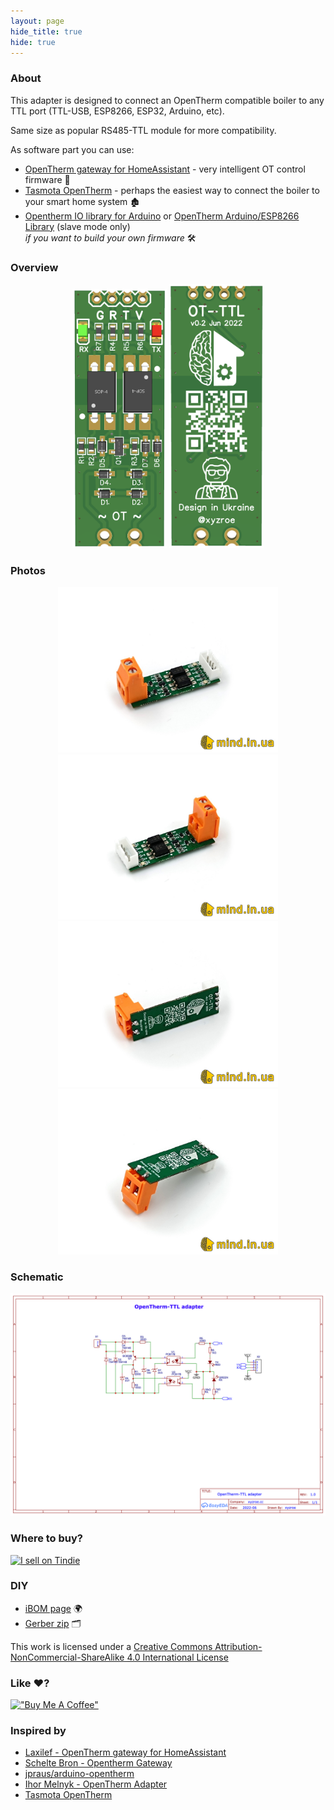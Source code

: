 ```yaml
---
layout: page
hide_title: true
hide: true                          
---
```

### About
This adapter is designed to connect an OpenTherm compatible boiler to any TTL port (TTL-USB, ESP8266, ESP32, Arduino, etc).  

Same size as popular RS485-TTL module for more compatibility.  

As software part you can use:
- [OpenTherm gateway for HomeAssistant](https://github.com/Laxilef/OTGateway) - very intelligent OT control firmware 🧠  
- [Tasmota OpenTherm](https://tasmota.github.io/docs/OpenTherm/) - perhaps the easiest way to connect the boiler to your smart home system 🏚  
- [Opentherm IO library for Arduino](https://github.com/jpraus/arduino-opentherm) or [OpenTherm Arduino/ESP8266 Library](https://github.com/ihormelnyk/opentherm_library/) (slave mode only)  
  *if you want to build your own firmware* 🛠

### Overview
<div align="center">
<img width="30%" src="https://raw.githubusercontent.com/xyzroe/OpenTherm-TTL-adapter/master/images/top.png">
<img width="30%" src="https://raw.githubusercontent.com/xyzroe/OpenTherm-TTL-adapter/master/images/bottom.png">
</div>

### Photos
<div align="center">
<img width="70%" src="https://raw.githubusercontent.com/xyzroe/OpenTherm-TTL-adapter/master/images/1.jpeg">
<img width="70%" src="https://raw.githubusercontent.com/xyzroe/OpenTherm-TTL-adapter/master/images/2.jpeg">
</div>
<div align="center">
<img width="70%" src="https://raw.githubusercontent.com/xyzroe/OpenTherm-TTL-adapter/master/images/3.jpeg">
<img width="70%" src="https://raw.githubusercontent.com/xyzroe/OpenTherm-TTL-adapter/master/images/4.jpeg">
</div>

### Schematic
![Schematic](https://raw.githubusercontent.com/xyzroe/OpenTherm-TTL-adapter/master/images/Schematic.png)

### Where to buy?
<a href="https://www.tindie.com/stores/mind/?ref=offsite_badges&utm_source=sellers_xyzroe&utm_medium=badges&utm_campaign=badge_large"><img src="https://d2ss6ovg47m0r5.cloudfront.net/badges/tindie-larges.png" alt="I sell on Tindie" height="120"></a>

### DIY
- [iBOM page](./files/iBOM.html) 🌍
- [Gerber zip](./files/Gerber_v0.2.zip) 🗂

This work is licensed under a <a rel="license" href="http://creativecommons.org/licenses/by-nc-sa/4.0/">Creative Commons Attribution-NonCommercial-ShareAlike 4.0 International License</a>

### Like ♥️?
[!["Buy Me A Coffee"](https://www.buymeacoffee.com/assets/img/custom_images/orange_img.png)](https://www.buymeacoffee.com/xyzroe)

### Inspired by
- [Laxilef - OpenTherm gateway for HomeAssistant](https://github.com/Laxilef/OTGateway)
- [Schelte Bron - Opentherm Gateway](https://otgw.tclcode.com/)
- [jpraus/arduino-opentherm](https://github.com/jpraus/arduino-opentherm)  
- [Ihor Melnyk - OpenTherm Adapter](http://ihormelnyk.com/opentherm_adapter)  
- [Tasmota OpenTherm](https://tasmota.github.io/docs/OpenTherm/)
